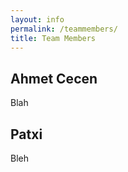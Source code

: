 ```yaml
---
layout: info
permalink: /teammembers/
title: Team Members
---
```



## Ahmet Cecen

Blah


## Patxi

Bleh

